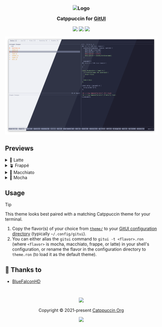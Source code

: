 <h3 align="center">
	<img src="https://raw.githubusercontent.com/catppuccin/catppuccin/main/assets/logos/exports/1544x1544_circle.png" width="100" alt="Logo"/><br/>
	<img src="https://raw.githubusercontent.com/catppuccin/catppuccin/main/assets/misc/transparent.png" height="30" width="0px"/>
	Catppuccin for <a href="https://github.com/extrawurst/gitui">GitUI</a>
	<img src="https://raw.githubusercontent.com/catppuccin/catppuccin/main/assets/misc/transparent.png" height="30" width="0px"/>
</h3>

<p align="center">
	<a href="https://github.com/catppuccin/gitui/stargazers"><img src="https://img.shields.io/github/stars/catppuccin/gitui?colorA=363a4f&colorB=b7bdf8&style=for-the-badge"></a>
	<a href="https://github.com/catppuccin/gitui/issues"><img src="https://img.shields.io/github/issues/catppuccin/gitui?colorA=363a4f&colorB=f5a97f&style=for-the-badge"></a>
	<a href="https://github.com/catppuccin/gitui/contributors"><img src="https://img.shields.io/github/contributors/catppuccin/gitui?colorA=363a4f&colorB=a6da95&style=for-the-badge"></a>
</p>

<p align="center">
	<img src="./assets/previews/preview.webp"/>
</p>

## Previews

<details>
<summary>🌻 Latte</summary>
<img src="./assets/previews/latte.webp"/>
</details>
<details>
<summary>🪴 Frappé</summary>
<img src="./assets/previews/frappe.webp"/>
</details>
<details>
<summary>🌺 Macchiato</summary>
<img src="./assets/previews/macchiato.webp"/>
</details>
<details>
<summary>🌿 Mocha</summary>
<img src="./assets/previews/mocha.webp"/>
</details>

## Usage

> [!TIP]
> This theme looks best paired with a matching Catppuccin theme for your terminal.

1. Copy the flavor(s) of your choice from [`theme/`](./theme/) to your [GitUI configuration directory](https://github.com/extrawurst/gitui/blob/master/THEMES.md) (typically `~/.config/gitui`).
2. You can either alias the `gitui` command to `gitui -t <flavor>.ron` (where `<flavor>` is mocha, macchiato, frappe, or latte) in your shell's configuration, or rename the flavor in the configuration directory to `theme.ron` (to load it as the default theme).

## 💝 Thanks to

- [BlueFalconHD](https://github.com/bluefalconhd)

&nbsp;

<p align="center">
	<img src="https://raw.githubusercontent.com/catppuccin/catppuccin/main/assets/footers/gray0_ctp_on_line.svg?sanitize=true" />
</p>

<p align="center">
	Copyright &copy; 2021-present <a href="https://github.com/catppuccin" target="_blank">Catppuccin Org</a>
</p>

<p align="center">
	<a href="https://github.com/catppuccin/catppuccin/blob/main/LICENSE"><img src="https://img.shields.io/static/v1.svg?style=for-the-badge&label=License&message=MIT&logoColor=d9e0ee&colorA=363a4f&colorB=b7bdf8"/></a>
</p>
